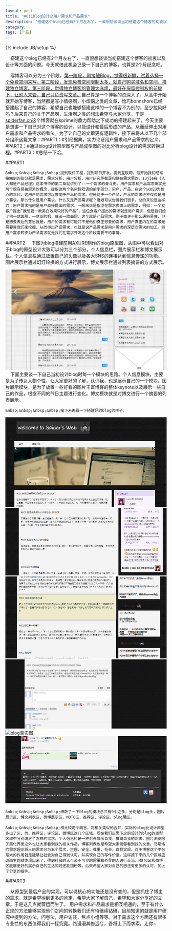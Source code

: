```yaml
---
layout: post
title: "#011blog设计之用户需求和产品需求"
description: "搭建这个blog已经有2个月左右了，一直很想谈谈当初搭建这个博客的初衷以及设计等方面的问题。今天就借此机会记录一下自己的博客，也算是2个月纪念吧。"
category: 
tags: [产品]
---
```

{% include JB/setup %}

&nbsp;&nbsp;&nbsp;&nbsp;搭建这个blog已经有2个月左右了，一直很想谈谈当初搭建这个博客的初衷以及设计等方面的问题。今天就借此机会记录一下自己的博客，也算是2个月纪念吧。

&nbsp;&nbsp;&nbsp;&nbsp;写博客可以分为三个阶段，<a href="http://www.ruanyifeng.com/blog/2012/08/blogging_with_jekyll.html">第一阶段，刚接触Blog，觉得很新鲜，试着选择一个免费空间来写。第二阶段，发现免费空间限制太多，就自己购买域名和空间，搭建独立博客。第三阶段，觉得独立博客的管理太麻烦，最好在保留控制权的前提下，让别人来管，自己只负责写文章。</a>自己算是一个博客的资深人了，从高中开始就开始写博客，当然都是写小情感啊，小烦恼之类的文章，恰巧bonnshore已经搭建起了自己的博客，希望自己也能够搭建这样的一个博客不为别的，至少拉风好吗？后来自己的关于产品啊，生活啊之类的想法希望与大家分享，于是<a href="">spiderfan.cn</a>这个博客就在kprime的鼎力帮助之下成功的搭建起来了，今天主要是想讲一下自己对这个博客的设计，以及设计和最后形成的产品，从而延伸出对用户需求和产品需求的看法。为了让自己的文章更有逻辑性，接下来将从以下几个部分组织这篇文章：#PART1：#引经据典，实力论证用户需求和产品需求的定义。#PART2：#通过blog设计原型图与产品成型图的对比分析blog设计的需求转换过程。#PART3：#总结一下哈。

##PART1

	&nbsp;&nbsp;&nbsp;&nbsp;提到软件工程，提到项目开发，提到互联网，最开始我们经常接触到的部分就是需求，需求分析，用户分析，用户研究等都是归纳在需求里的。sujie在《人人都是产品经理》这本书中的第二章就讲到了--一个需求的奋斗史。用户需求和产品需求确实是两个很容易被混淆的概念，提取这两个名词性短语的前半部分，用户，产品。在这个以UED为核心的年代，这用户的需求可以等同于产品的需求。但是对于一个产品，产品的需求绝不仅仅是用户需求。那么什么是用户需求，什么又是产品需求呢？度娘可以告诉我们很多，总的来说是这样的：用户需求指的是用户直接提出的需求，一般来说是指浮在需求表面上的需求，例如：一个女客户提出“我想要一款美白效果较好的产品”，这位女客户提出的需求就是用户需求，但是我们给了他一款面膜，一款蒸脸机，或者一款面霜。这个就是产品需求。例子或许不那么通俗易懂，但是想要表达的意思就是，用户的需求有可能并不是他们真正想要的需求，用户真正内在的需求是需要靠我们来挖掘，从而得出产品需求，也就是说产品需求是用户需求的深层次需求的加工。将用户需求转换为产品需求就是我们在需求开发这个阶段需要干的事情。

##PART2
	&nbsp;&nbsp;&nbsp;&nbsp;下图为blog搭建前用AXURE制作的blog原型图，从图中可以看出对于blog的原型设计大致可以分为三个部分，个人信息栏，图片展示栏和博文展示栏。个人信息栏通过放置自己的头像以及各大SNS的连接达到信息传递的功能。图片展示栏通过幻灯轮换的方式进行展示，博文展示栏通过列表摘要的方式展示。

![设计原型](/assets/themes/de/blog_pic/blog_axure.jpg)
	&nbsp;&nbsp;&nbsp;&nbsp;下面主要谈一下自己当初设计blog时每一个模块的思路。个人信息模块，主要是为了传达人物个性，让大家更好的了解，认识我，也是展示自己的一个模块。图片展示模块，是为了放置一些好看的图片丰富博客的整体keynote以及展示一些自己的作品，根据不同的节日主题进行变化。博文模块就是对博文进行一个摘要的列表展示。

	&nbsp;&nbsp;&nbsp;&nbsp;接下来再看一下搭建好的blog的样子。
![blog真实图](/assets/themes/de/blog_pic/blog1.png)
![blog真实图](/assets/themes/de/blog_pic/blog2.png)
![blog真实图](/assets/themes/de/blog_pic/blog3.png)
![blog真实图](/assets/themes/de/blog_pic/blog4.png)
![blog真实图](/assets/themes/de/blog_pic/blog5.png)
![blog真实图](/assets/themes/de/blog_pic/blog6.png)

	&nbsp;&nbsp;&nbsp;&nbsp;细数了一下blog的模块总共有9个之多，分别是blog头，图片展示区，博文列表区，微博展示区，MOTO区，推荐区，评论区，blog尾区。

	&nbsp;&nbsp;&nbsp;&nbsp;相比较两个而言，将相关类似的合并，实际的blog比设计原型多出了头，为，推荐区，评论区，微博区这几个区域。现在我们反思下之前设计的blog的原型区域中分别满足了怎样的需求，个人信息栏是一种对外展示自我，推销自我的需求，图片浏览除了美化界面之外也让大家看到我的相关作品，博客列表也是希望大家能够看到我的文章。马斯洛的需求理论将人的需求分为五个层次，生理，安全，尊重，社会，自我实现。对于博客这个平台最大的作用就是能够让社会对自己得到认可，并实现自己的写作价值。这样接下来的几个区域应运而生的就体现出来了，得到社会的认可必不可少的需要和外界的人进行交流，MOTO区和微博区能够更好的展示自己的生活同时还能加粉等。后来希望大家对自己的想法有更多的认可，加上了分享的插件。

##PART3

   &nbsp;&nbsp;&nbsp;&nbsp;从原型到最后产品的实现，可以说核心的功能还是没有变的，但是抓住了博主的需求，就是希望得到更多的肯定，希望大家了解自己，希望和大家分享好的文章。于是这几点就营运而生了。
   用户需求和产品需求是相互相通的，至于有什么正规的方法能够实现他们之间的转换我们还有待继续钻研，目前知道的就是用户研究中提到的方法，问卷法，用户访谈，焦点小组等等。对于需求这个方面还有很多专业性的东西值得我们一探究竟。路漫漫其修远兮，吾将上下而求索。走你~